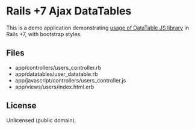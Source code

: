 # Rails +7 Ajax DataTables

This is a demo application demonstrating [usage of DataTable JS library](https://datatables.net/) in Rails +7, with bootstrap styles.

## Files

* app/controllers/users_controller.rb
* app/datatables/user_datatable.rb
* app/javascript/controllers/users_controller.js
* app/views/users/index.html.erb


## License

Unlicensed (public domain).
